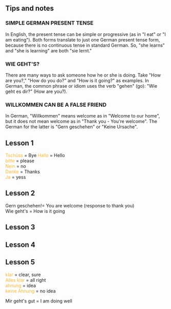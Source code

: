 
## Tips and notes

### SIMPLE GERMAN PRESENT TENSE

In English, the present tense can be simple or progressive (as in "I eat" or "I am eating"). Both forms translate to just one German present tense form, because there is no continuous tense in standard German. So, "she learns" and "she is learning" are both "sie lernt."

### WIE GEHT'S?

There are many ways to ask someone how he or she is doing. Take "How are you?," "How do you do?" and "How is it going?" as examples. In German, the common phrase or idiom uses the verb "gehen" (go): "Wie geht es dir?" (How are you?).

### WILLKOMMEN CAN BE A FALSE FRIEND

In German, "Willkommen" means welcome as in "Welcome to our home", but it does not mean welcome as in "Thank you - You're welcome". The German for the latter is "Gern geschehen" or "Keine Ursache".

## Lesson 1
<font color = #ffb732> Tschüss </font> = Bye
<font color = #ffb732> Hallo </font> = Hello  
<font color = #ffb732> bitte </font> = please  
<font color = #ffb732> Nein </font> = no  
<font color = #ffb732> Danke </font> = Thanks  
<font color = #ffb732> Ja </font> = yess

## Lesson 2
Gern geschehen!= You are welcome (response to thank you)  
Wie geht's = How is it going


## Lesson 3


## Lesson 4



## Lesson 5
<font color = #ffb732> klar </font> = clear, sure  
<font color = #ffb732> Alles klar </font> = all right  
<font color = #ffb732> ahnung </font> = idea  
<font color = #ffb732> keine Ahnung </font> = no idea  

Mir geht's gut = I am doing well













  


